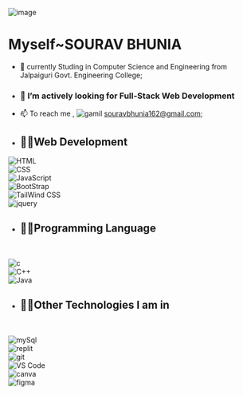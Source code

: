  ![image](https://user-images.githubusercontent.com/81064770/232533011-97747690-8edc-4808-869b-9c7d284c154d.png)<h1>Myself~SOURAV BHUNIA</h1>
- 🌱 currently Studing in Computer Science and Engineering from Jalpaiguri Govt. Engineering College;
- <h3>💞️ I’m actively looking for Full-Stack Web Development</h3>
- 📫 To reach me , ![gamil](https://img.shields.io/badge/Gmail-D14836?style=for-the-badge&logo=gmail&logoColor=white) souravbhunia162@gmail.com; <br>
- <h2>👨‍💻Web Development</h2> 
![HTML](https://img.shields.io/badge/HTML5-E34F26?style=for-the-badge&logo=html5&logoColor=white)<br> ![CSS](https://img.shields.io/badge/CSS3-1572B6?style=for-the-badge&logo=css3&logoColor=white)<br> ![JavaScript](https://img.shields.io/badge/JavaScript-323330?style=for-the-badge&logo=javascript&logoColor=F7DF1E) <br>![BootStrap](https://img.shields.io/badge/Bootstrap-563D7C?style=for-the-badge&logo=bootstrap&logoColor=white)<br> ![TailWind CSS](https://img.shields.io/badge/Tailwind_CSS-38B2AC?style=for-the-badge&logo=tailwind-css&logoColor=white)<br> ![jquery](https://img.shields.io/badge/jQuery-0769AD?style=for-the-badge&logo=jquery&logoColor=white)
- <h2>👨‍💻Programming Language</h2><br>
![c]( https://img.shields.io/badge/C-00599C?style=for-the-badge&logo=c&logoColor=white)<br> ![C++](https://img.shields.io/badge/C%2B%2B-00599C?style=for-the-badge&logo=c%2B%2B&logoColor=white)<br> ![Java](https://img.shields.io/badge/Java-ED8B00?style=for-the-badge&logo=openjdk&logoColor=white)
- <h2>👨‍💻Other Technologies I am in</h2><br>
![mySql](https://img.shields.io/badge/MySQL-005C84?style=for-the-badge&logo=mysql&logoColor=white) <br> ![replit](https://img.shields.io/badge/replit-667881?style=for-the-badge&logo=replit&logoColor=white) <br>![git](https://img.shields.io/badge/GIT-E44C30?style=for-the-badge&logo=git&logoColor=white) <br> ![VS Code](https://img.shields.io/badge/Visual_Studio-5C2D91?style=for-the-badge&logo=visual%20studio&logoColor=white)<br> ![canva](https://img.shields.io/badge/Canva-%2300C4CC.svg?&style=for-the-badge&logo=Canva&logoColor=white) <br> ![figma](https://img.shields.io/badge/Figma-F24E1E?style=for-the-badge&logo=figma&logoColor=white)
